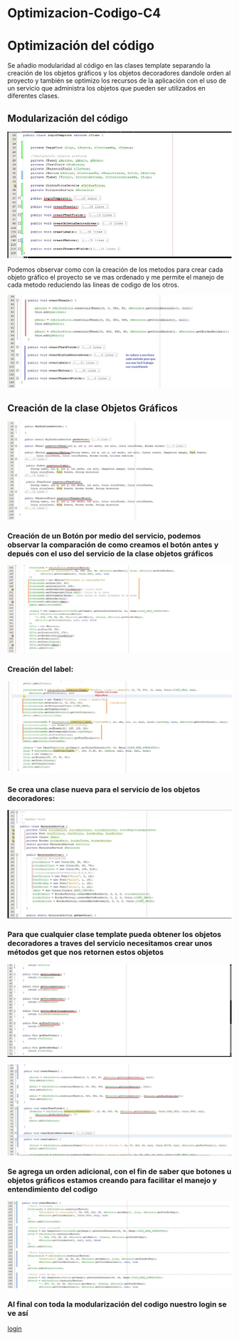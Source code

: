 # Optimizacion-Codigo-C4

# Optimización del código

Se añadio modularidad al código en las clases template separando la creación de los objetos gráficos y los objetos decoradores dandole orden al proyecto y también se optimizo los recursos de la aplicación con el uso de un servicio que administra los objetos que pueden ser utilizados en diferentes clases.

## Modularización del código

![Modularización](https://github.com/valentinatobo/Optimizacion-Codigo-C4/blob/master/imagenes/ModularizaciondeCodigo.JPG)

Podemos observar como con la creación de los metodos para crear cada objeto gráfico el proyecto se ve mas ordenado y me permite el manejo de cada metodo reduciendo las lineas de codigo de los otros.

![Manejo metodos](https://github.com/valentinatobo/Optimizacion-Codigo-C4/blob/master/imagenes/manejoespecificometodos.JPG)

## Creación de la clase Objetos Gráficos

![ObjetosGraficos](https://github.com/valentinatobo/Optimizacion-Codigo-C4/blob/master/imagenes/ClaseObjGraficosService.JPG)

### Creación de un Botón por medio del servicio, podemos observar la comparación de como creamos el botón antes y depués con el uso del servicio de la clase objetos gráficos

![nuevacreación](https://github.com/valentinatobo/Optimizacion-Codigo-C4/blob/master/imagenes/nuecobotoncreacion.JPG)

### Creación del label:

![label](https://github.com/valentinatobo/Optimizacion-Codigo-C4/blob/master/imagenes/nuevacreacionlabel.JPG)

### Se crea una clase nueva para el servicio de los objetos decoradores:

![optimización de recursos](https://github.com/valentinatobo/Optimizacion-Codigo-C4/blob/master/imagenes/optimizacionderecursos.JPG)

### Para que cualquier clase template pueda obtener los objetos decoradores a traves del servicio necesitamos crear unos métodos get que nos retornen estos objetos

![Metodo get](https://github.com/valentinatobo/Optimizacion-Codigo-C4/blob/master/imagenes/metodoget.JPG)

![Ejemplo de llamada de recursos](https://github.com/valentinatobo/Optimizacion-Codigo-C4/blob/master/imagenes/llamadodelosrecursos.JPG)

### Se agrega un orden adicional, con el fin de saber que botones u objetos gráficos estamos creando para facilitar el manejo y entendimiento del codigo 

![orden adicional](https://github.com/valentinatobo/Optimizacion-Codigo-C4/blob/master/imagenes/OrdenAdicional.JPG)

### Al final con toda la modularización del codigo nuestro login se ve así 

[login](https://github.com/valentinatobo/Optimizacion-Codigo-C4/blob/master/imagenes/login_objetos_decoradores.png)
